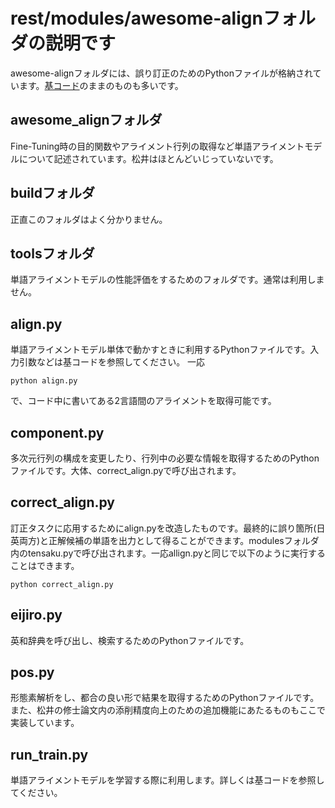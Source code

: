 # rest/modules/awesome-alignフォルダの説明です
awesome-alignフォルダには、誤り訂正のためのPythonファイルが格納されています。[基コード](https://github.com/neulab/awesome-align)のままのものも多いです。
## awesome_alignフォルダ
Fine-Tuning時の目的関数やアライメント行列の取得など単語アライメントモデルについて記述されています。松井はほとんどいじっていないです。
## buildフォルダ
正直このフォルダはよく分かりません。
## toolsフォルダ
単語アライメントモデルの性能評価をするためのフォルダです。通常は利用しません。
## align.py
単語アライメントモデル単体で動かすときに利用するPythonファイルです。入力引数などは基コードを参照してください。
一応
```
python align.py
```
で、コード中に書いてある2言語間のアライメントを取得可能です。
## component.py
多次元行列の構成を変更したり、行列中の必要な情報を取得するためのPythonファイルです。大体、correct_align.pyで呼び出されます。
## correct_align.py
訂正タスクに応用するためにalign.pyを改造したものです。最終的に誤り箇所(日英両方)と正解候補の単語を出力として得ることができます。modulesフォルダ内のtensaku.pyで呼び出されます。一応allign.pyと同じで以下のように実行することはできます。
```
python correct_align.py
```

## eijiro.py
英和辞典を呼び出し、検索するためのPythonファイルです。
## pos.py
形態素解析をし、都合の良い形で結果を取得するためのPythonファイルです。また、松井の修士論文内の添削精度向上のための追加機能にあたるものもここで実装しています。
## run_train.py
単語アライメントモデルを学習する際に利用します。詳しくは基コードを参照してください。
